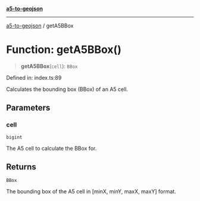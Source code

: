 [**a5-to-geojson**](../README.md)

***

[a5-to-geojson](../README.md) / getA5BBox

# Function: getA5BBox()

> **getA5BBox**(`cell`): `BBox`

Defined in: index.ts:89

Calculates the bounding box (BBox) of an A5 cell.

## Parameters

### cell

`bigint`

The A5 cell to calculate the BBox for.

## Returns

`BBox`

The bounding box of the A5 cell in [minX, minY, maxX, maxY] format.
